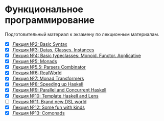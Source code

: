 # Функциональное программирование

Подготовительный материал к экзамену по лекционным материалам.

- [x] [Лекция №2: Basic Syntax](lectures/L2-BasicSyntax.md)
- [x] [Лекция №3: Datas, Classes, Instances](lectures/L3-DatasClassesInstances.md)
- [x] [Лекция №4: Basic typeclasses: Monoid. Functor. Applicative](lectures/L4-MonoidFunctorApplicative.md)
- [x] [Лекция №5: Monads](lectures/L5-Monads.md)
- [x] [Лекция №5.5: Parsers Combinator](lectures/L5-Parsers.md)
- [x] [Лекция №6: RealWorld](lectures/L6-RealWorld.md)
- [x] [Лекция №7: Monad Transformers](lectures/L7-MonadTransformers.md)
- [x] [Лекция №8: Speeding up Haskell](lectures/L8-SpeedingUpHaskell.md)
- [x] [Лекция №9: Parallel and Concurrent Haskell](lectures/L9-ParallelConcurrent.md)
- [x] [Лекция №10: Template Haskell and Lens](https://drive.google.com/file/d/13s_01zwlel2oHnwPe0sb4cjqjuAuDfun/view?usp=sharing)
- [ ] [Лекция №11: Brand new DSL world](lectures/L11-BrandNewDSLWorld.md)
- [x] [Лекция №12: Some fun with kinds](lectures/L12-Kinds.md)
- [x] [Лекция №13: Comonads](lectures/L13-Comonads.md)

